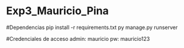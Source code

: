 # Exp3_Mauricio_Pina

#Dependencias
pip install -r requirements.txt
py manage.py runserver

#Credenciales de acceso 
admin: mauricio
pw: mauricio123
